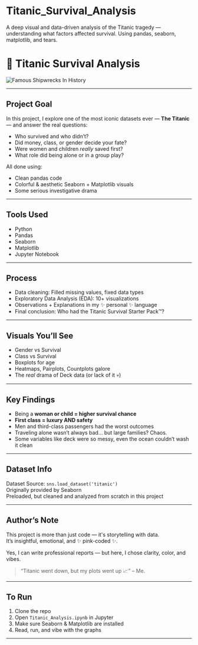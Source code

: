 # Titanic_Survival_Analysis
A deep visual and data-driven analysis of the Titanic tragedy — understanding what factors affected survival. Using pandas, seaborn, matplotlib, and tears.

# 🚢 Titanic Survival Analysis

![Famous Shipwrecks In History](https://github.com/user-attachments/assets/4b88863c-d814-4f57-9b73-fbf3a64253d2)

---

## Project Goal

In this project, I explore one of the most iconic datasets ever — **The Titanic** — and answer the real questions:

- Who survived and who didn’t?
- Did money, class, or gender decide your fate?
- Were women and children *really* saved first?
- What role did being alone or in a group play?

All done using:
- Clean pandas code
- Colorful & aesthetic Seaborn + Matplotlib visuals
- Some serious investigative drama

---

## Tools Used

- Python 
- Pandas  
- Seaborn   
- Matplotlib   
- Jupyter Notebook 

---

## Process

- Data cleaning: Filled missing values, fixed data types  
- Exploratory Data Analysis (EDA): 10+ visualizations  
- Observations + Explanations in my ✨ personal ✨ language  
- Final conclusion: Who had the Titanic Survival Starter Pack™?

---

## Visuals You’ll See

- Gender vs Survival  
- Class vs Survival  
- Boxplots for age  
- Heatmaps, Pairplots, Countplots galore  
- The *real* drama of Deck data (or lack of it 💀)

---

## Key Findings

- Being a **woman or child = higher survival chance**
- **First class = luxury AND safety**
- Men and third-class passengers had the worst outcomes  
- Traveling alone wasn’t always bad... but large families? Chaos.
- Some variables like deck were so messy, even the ocean couldn’t wash it clean

---

## Dataset Info

Dataset Source: `sns.load_dataset('titanic')`  
Originally provided by Seaborn  
Preloaded, but cleaned and analyzed from scratch in this project

---

## Author’s Note

This project is more than just code — it's storytelling with data.  
It’s insightful, emotional, and ✨ pink-coded ✨.

Yes, I can write professional reports — but here, I chose clarity, color, and vibes.

> “Titanic went down, but my plots went up 📈” – Me.

---

## To Run

1. Clone the repo  
2. Open `Titanic_Analysis.ipynb` in Jupyter  
3. Make sure Seaborn & Matplotlib are installed  
4. Read, run, and vibe with the graphs 

---


